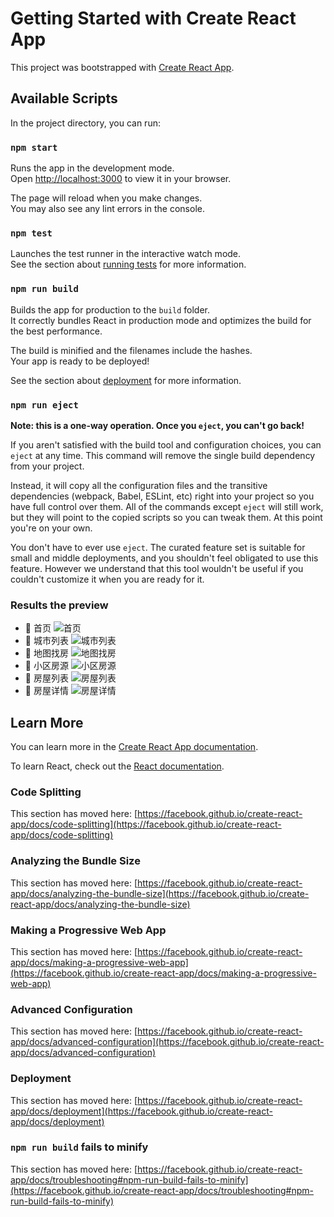 # Getting Started with Create React App

This project was bootstrapped with [Create React App](https://github.com/facebook/create-react-app).

## Available Scripts

In the project directory, you can run:

### `npm start`

Runs the app in the development mode.\
Open [http://localhost:3000](http://localhost:3000) to view it in your browser.

The page will reload when you make changes.\
You may also see any lint errors in the console.

### `npm test`

Launches the test runner in the interactive watch mode.\
See the section about [running tests](https://facebook.github.io/create-react-app/docs/running-tests) for more information.

### `npm run build`

Builds the app for production to the `build` folder.\
It correctly bundles React in production mode and optimizes the build for the best performance.

The build is minified and the filenames include the hashes.\
Your app is ready to be deployed!

See the section about [deployment](https://facebook.github.io/create-react-app/docs/deployment) for more information.

### `npm run eject`

**Note: this is a one-way operation. Once you `eject`, you can't go back!**

If you aren't satisfied with the build tool and configuration choices, you can `eject` at any time. This command will remove the single build dependency from your project.

Instead, it will copy all the configuration files and the transitive dependencies (webpack, Babel, ESLint, etc) right into your project so you have full control over them. All of the commands except `eject` will still work, but they will point to the copied scripts so you can tweak them. At this point you're on your own.

You don't have to ever use `eject`. The curated feature set is suitable for small and middle deployments, and you shouldn't feel obligated to use this feature. However we understand that this tool wouldn't be useful if you couldn't customize it when you are ready for it.

### Results the preview
- 🚀 首页 ![首页](https://github.com/Aug-Turkey/react-hkzf/blob/master/src/assets/%E9%A6%96%E9%A1%B5.png)
- 🚀 城市列表 ![城市列表](https://github.com/Aug-Turkey/react-hkzf/blob/master/src/assets/%E5%9F%8E%E5%B8%82%E5%88%97%E8%A1%A8.png)
- 🚀 地图找房 ![地图找房](https://github.com/Aug-Turkey/react-hkzf/blob/master/src/assets/%E5%9C%B0%E5%9B%BE%E6%89%BE%E6%88%BF.png)
- 🚀 小区房源 ![小区房源](https://github.com/Aug-Turkey/react-hkzf/blob/master/src/assets/%E5%9C%B0%E5%9B%BE%E6%89%BE%E6%88%BF-%E5%B0%8F%E5%8C%BA%E7%BA%A7%E6%88%BF%E6%BA%90.png)
- 🚀 房屋列表 ![房屋列表](https://github.com/Aug-Turkey/react-hkzf/blob/master/src/assets/%E6%88%BF%E5%B1%8B%E5%88%97%E8%A1%A8.png)
- 🚀 房屋详情 ![房屋详情](https://github.com/Aug-Turkey/react-hkzf/blob/master/src/assets/%E6%88%BF%E5%B1%8B%E8%AF%A6%E6%83%85.png)

## Learn More

You can learn more in the [Create React App documentation](https://facebook.github.io/create-react-app/docs/getting-started).

To learn React, check out the [React documentation](https://reactjs.org/).

### Code Splitting

This section has moved here: [https://facebook.github.io/create-react-app/docs/code-splitting](https://facebook.github.io/create-react-app/docs/code-splitting)

### Analyzing the Bundle Size

This section has moved here: [https://facebook.github.io/create-react-app/docs/analyzing-the-bundle-size](https://facebook.github.io/create-react-app/docs/analyzing-the-bundle-size)

### Making a Progressive Web App

This section has moved here: [https://facebook.github.io/create-react-app/docs/making-a-progressive-web-app](https://facebook.github.io/create-react-app/docs/making-a-progressive-web-app)

### Advanced Configuration

This section has moved here: [https://facebook.github.io/create-react-app/docs/advanced-configuration](https://facebook.github.io/create-react-app/docs/advanced-configuration)

### Deployment

This section has moved here: [https://facebook.github.io/create-react-app/docs/deployment](https://facebook.github.io/create-react-app/docs/deployment)

### `npm run build` fails to minify

This section has moved here: [https://facebook.github.io/create-react-app/docs/troubleshooting#npm-run-build-fails-to-minify](https://facebook.github.io/create-react-app/docs/troubleshooting#npm-run-build-fails-to-minify)
